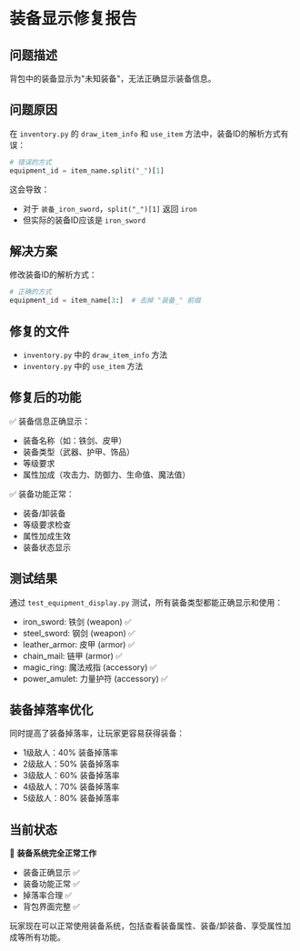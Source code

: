 # 装备显示修复报告

## 问题描述
背包中的装备显示为"未知装备"，无法正确显示装备信息。

## 问题原因
在 `inventory.py` 的 `draw_item_info` 和 `use_item` 方法中，装备ID的解析方式有误：

```python
# 错误的方式
equipment_id = item_name.split("_")[1]
```

这会导致：
- 对于 `装备_iron_sword`，`split("_")[1]` 返回 `iron`
- 但实际的装备ID应该是 `iron_sword`

## 解决方案
修改装备ID的解析方式：

```python
# 正确的方式
equipment_id = item_name[3:]  # 去掉 "装备_" 前缀
```

## 修复的文件
- `inventory.py` 中的 `draw_item_info` 方法
- `inventory.py` 中的 `use_item` 方法

## 修复后的功能
✅ 装备信息正确显示：
- 装备名称（如：铁剑、皮甲）
- 装备类型（武器、护甲、饰品）
- 等级要求
- 属性加成（攻击力、防御力、生命值、魔法值）

✅ 装备功能正常：
- 装备/卸装备
- 等级要求检查
- 属性加成生效
- 装备状态显示

## 测试结果
通过 `test_equipment_display.py` 测试，所有装备类型都能正确显示和使用：
- iron_sword: 铁剑 (weapon) ✅
- steel_sword: 钢剑 (weapon) ✅  
- leather_armor: 皮甲 (armor) ✅
- chain_mail: 链甲 (armor) ✅
- magic_ring: 魔法戒指 (accessory) ✅
- power_amulet: 力量护符 (accessory) ✅

## 装备掉落率优化
同时提高了装备掉落率，让玩家更容易获得装备：
- 1级敌人：40% 装备掉落率
- 2级敌人：50% 装备掉落率
- 3级敌人：60% 装备掉落率
- 4级敌人：70% 装备掉落率
- 5级敌人：80% 装备掉落率

## 当前状态
🎉 **装备系统完全正常工作**
- 装备正确显示 ✅
- 装备功能正常 ✅
- 掉落率合理 ✅
- 背包界面完整 ✅

玩家现在可以正常使用装备系统，包括查看装备属性、装备/卸装备、享受属性加成等所有功能。
